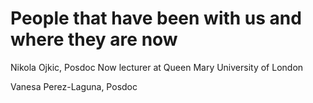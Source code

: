 # People that have been with us and where they are now

Nikola Ojkic, Posdoc
Now lecturer at Queen Mary University of London

Vanesa Perez-Laguna, Posdoc
